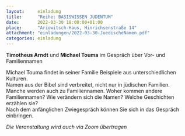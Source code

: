 ```yaml
---
layout:     einladung
title:      "Reihe: BASISWISSEN JUDENTUM"
date:       2022-03-30 18:00:00+01:00
place:      "Ariowitsch-Haus, Hinrichsenstraße 14"
attachment: "einladungen/2022-03-30-JuedischeNamen.pdf"
categories: einladung
---
```


**Timotheus Arndt** und **Michael Touma**
im Gespräch über Vor- und Familiennamen

Michael Touma findet in seiner Familie Beispiele aus unterschiedlichen Kulturen.
<br>
Namen aus der Bibel sind verbreitet, nicht nur in jüdischen Familien.
Manche werden auch zu Familiennamen.
Woher kommen andere Familiennamen?
Wie verändern sich die Namen?
Welche Geschichten erzählen sie?
<br>
Nach dem anfänglichen Zwiegespräch können Sie sich in das Gespräch einbringen.

*Die Veranstaltung wird auch via Zoom übertragen*
